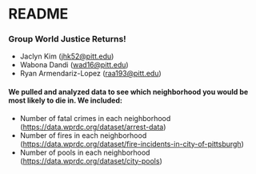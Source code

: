 # README

### Group World Justice Returns!
  - Jaclyn Kim (jhk52@pitt.edu)
  - Wabona Dandi (wad16@pitt.edu)
  - Ryan Armendariz-Lopez (raa193@pitt.edu)
#### We pulled and analyzed data to see which neighborhood you would be most likely to die in. We included:
* Number of fatal crimes in each neighborhood (https://data.wprdc.org/dataset/arrest-data)
* Number of fires in each neighborhood (https://data.wprdc.org/dataset/fire-incidents-in-city-of-pittsburgh)
* Number of pools in each neighborhood (https://data.wprdc.org/dataset/city-pools)